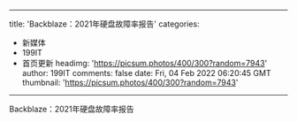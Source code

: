 
---
title: 'Backblaze：2021年硬盘故障率报告'
categories: 
 - 新媒体
 - 199IT
 - 首页更新
headimg: 'https://picsum.photos/400/300?random=7943'
author: 199IT
comments: false
date: Fri, 04 Feb 2022 06:20:45 GMT
thumbnail: 'https://picsum.photos/400/300?random=7943'
---

<div>   
Backblaze：2021年硬盘故障率报告  
</div>
            